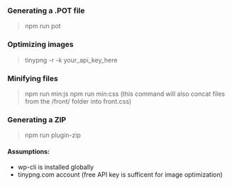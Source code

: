 ### Generating a .POT file
> npm run pot

### Optimizing images
> tinypng -r -k your_api_key_here
 
### Minifying files
> npm run min:js
> npm run min:css (this command will also concat files from the /front/ folder into front.css)

### Generating a ZIP
> npm run plugin-zip


#### Assumptions:
- wp-cli is installed globally
- tinypng.com account (free API key is sufficent for image optimization)

